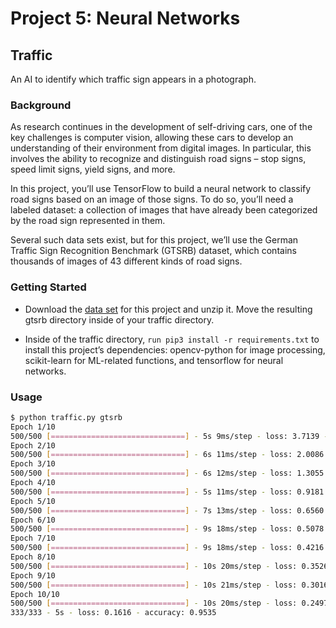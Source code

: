 # Project 5: Neural Networks

## Traffic

An AI to identify which traffic sign appears in a photograph.

### Background

As research continues in the development of self-driving cars, one of the key challenges is computer vision,
allowing these cars to develop an understanding of their environment from digital images. In particular, this
involves the ability to recognize and distinguish road signs – stop signs, speed limit signs, yield signs, and more.

In this project, you’ll use TensorFlow to build a neural network to classify road signs based on an image of
those signs. To do so, you’ll need a labeled dataset: a collection of images that have already been categorized
by the road sign represented in them.

Several such data sets exist, but for this project, we’ll use the German Traffic Sign Recognition Benchmark (GTSRB)
dataset, which contains thousands of images of 43 different kinds of road signs.

### Getting Started

- Download the [data set](https://cdn.cs50.net/ai/2020/x/projects/5/gtsrb.zip) for this project and unzip it.
  Move the resulting gtsrb directory inside of your traffic directory.

- Inside of the traffic directory, `run pip3 install -r requirements.txt` to install this project’s dependencies:
  opencv-python for image processing, scikit-learn for ML-related functions, and tensorflow for neural networks.

### Usage
```bash
$ python traffic.py gtsrb
Epoch 1/10
500/500 [==============================] - 5s 9ms/step - loss: 3.7139 - accuracy: 0.1545
Epoch 2/10
500/500 [==============================] - 6s 11ms/step - loss: 2.0086 - accuracy: 0.4082
Epoch 3/10
500/500 [==============================] - 6s 12ms/step - loss: 1.3055 - accuracy: 0.5917
Epoch 4/10
500/500 [==============================] - 5s 11ms/step - loss: 0.9181 - accuracy: 0.7171
Epoch 5/10
500/500 [==============================] - 7s 13ms/step - loss: 0.6560 - accuracy: 0.7974
Epoch 6/10
500/500 [==============================] - 9s 18ms/step - loss: 0.5078 - accuracy: 0.8470
Epoch 7/10
500/500 [==============================] - 9s 18ms/step - loss: 0.4216 - accuracy: 0.8754
Epoch 8/10
500/500 [==============================] - 10s 20ms/step - loss: 0.3526 - accuracy: 0.8946
Epoch 9/10
500/500 [==============================] - 10s 21ms/step - loss: 0.3016 - accuracy: 0.9086
Epoch 10/10
500/500 [==============================] - 10s 20ms/step - loss: 0.2497 - accuracy: 0.9256
333/333 - 5s - loss: 0.1616 - accuracy: 0.9535
```
